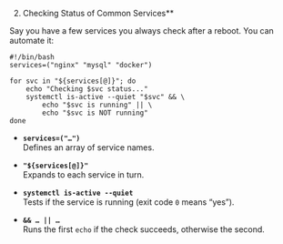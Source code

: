 2. Checking Status of Common Services**

Say you have a few services you always check after a reboot. You can automate it:

```
#!/bin/bash
services=("nginx" "mysql" "docker")

for svc in "${services[@]}"; do
	echo "Checking $svc status..."
	systemctl is-active --quiet "$svc" && \
		echo "$svc is running" || \
		echo "$svc is NOT running"
done
```

- **`services=("…")`**  
    Defines an array of service names.
    
- **`"${services[@]}"`**  
    Expands to each service in turn.
    
- **`systemctl is-active --quiet`**  
    Tests if the service is running (exit code `0` means “yes”).
    
- **`&& … || …`**  
    Runs the first `echo` if the check succeeds, otherwise the second.
